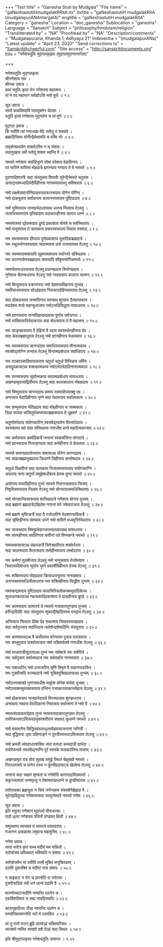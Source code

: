 +++
"Text title" = "Ganesha Stuti by Mudgala"
"File name" = "gaNeshastutiHmudgalakRRitA.itx"
itxtitle = "gaNeshastutiH mudgalakRitA (mudgalapurANAntargatA)"
engtitle = "gaNeshastutiH mudgalakRitA"
Category = "ganesha"
Location = "doc_ganesha"
Sublocation = "ganesha"
Language = "Sanskrit"
Subject = "philosophy/hinduism/religion"
"Transliterated by" = "NA"
"Proofread by" = "NA"
"Description/comments" = "Mudgalapurana, Khanda 1, Adhyaya 21"
Indexextra = "(mudgalapurANa)"
"Latest update" = "April 23, 2020"
"Send corrections to" = "Sanskrit@cheerful.com"
"Site access" = "http://sanskritdocuments.org"
title = "गणेशस्तुतिः मुद्गलकृइता (मुद्गलपुराणान्तर्गता)"

+++
  
 गणेशस्तुतिः मुद्गलकृता   
श्रीगणेशाय नमः ।  
शौनक उवाच ।  
कथं स्तुतिः कृता तेन गणेशस्य महात्मनः ।  
तां मे वद महाभाग सर्वज्ञोऽसि मतो बुधैः ॥ १॥  
  
सूत उवाच ।  
भवते कथयिष्यामि भावयुक्तेन चेतसा ।  
स्तुतिं कृतां गणेशस्य मुद्गलेन च तां मुने ॥ २॥  
  
मुद्गल उवाच ।  
किं स्तौमि त्वां गणाध्यक्ष वेदैः स्तोतुं न शक्यते ।  
ब्रह्मादिभिश्च योगीन्द्रैर्यथामति च वच्मि भोः ॥ ३॥  
  
त्वद्दर्शनप्रभावेण शक्तोऽस्मि न च संशयः ।  
त्वदनुग्रहतः सर्वे स्तोतुं शक्ता भवन्ति वै ॥ ४॥  
  
नमस्ते गणेशाय सर्वादिभूम्ने परेषां परेशाय वेदातिगाय ।  
परं मायिने मायिनां मोहदात्रे ह्यगण्याय गण्याय ते वै नमस्ते ॥ ५॥  
  
पुराणादिशास्त्रैः सदा संस्तुताय शिवायैः सुरेन्द्रैर्नमस्ते स्तुताय ।  
अनाद्यन्तमध्यादिभेदैर्विहीनाय नानामयायास्तु सर्वेश्वराय ॥ ६॥  
  
नमो लक्षवेदाष्टयोनिप्रचारतदाकाररूपाय योगेन योगिन् ।  
नमो ह्यन्नभूताय सर्वाकराय कलानन्तरूपाय पुष्टिप्रदाय ॥ ७॥  
  
नमो भूमिरूपाय नानाप्रभेदधरायाथ धाराय नित्याय तेऽस्तु ।  
जलाधिस्वरूपाय तृप्तिप्रदाय तदाकारहीनाय साराय धाम्ने ॥ ८॥  
  
नमस्तेजसां द्योतरूपाय ढुण्ढे प्रकाशाय भोक्त्रे च सर्वस्थिताय ।  
नमो वायुरूपाय ते चालकाय प्रचारस्वरूपाय भिन्नाय तस्मात् ॥ ९॥  
  
नमः स्वस्वरूपाय दीप्ताय पूर्णप्रकाशाय भूतादिकब्रह्मदात्रे ।  
नमः स्थूलभोगस्वरूपाय जाग्रन्मयाय प्रभो राजसायाथ तेऽस्तु ॥ १०॥  
  
नमः स्वममायामयायापि सूक्ष्मस्वरूपाय सर्वान्तरे संस्थिताय ।  
नमः कारणायोभयब्रह्मदाय समायापि सौषुप्तभोगिन्नमस्ते ॥ ११॥  
  
नमश्चेतनाधाररूपाय तेऽस्तु प्रयत्नप्रदाय त्रिभोगप्रदाय ।  
गुणेशाय चैतन्यधाराय तेऽस्तु नमो नादरूपाय कालाय चात्मन् ॥ १२॥  
  
नमो बिन्दुरूपाय वक्राननाय नमो देहमायाविहाराय तुभ्यम् ।  
नमश्चित्स्वरूपाय सोऽहंप्रदाय निराकारदेहिस्वरूपाय तेऽस्तु ॥ १३॥  
  
सदा ह्येकदन्ताय जन्मातिगाय परायाथ शून्याय दैत्यान्तकाय ।  
मदादेश्च शत्रो महाग्बुध्वजाय नमोऽनादिसिद्धाय मायाधराय ॥ १४॥  
  
नमो ज्ञानरूपाय नानाविहारप्रदायाथ पूर्णाय सर्वत्रगाय ।  
नमो मायिमायादिभेदाकराय सदा बोधरूपाय ते वै महात्मन् ॥ १५॥  
  
नमः साङ्ख्यरूपाय वै देहिनां वै पराय स्वसम्भोगहीनाय देव ।  
सदा केवलब्रह्मभूताय तेऽस्तु नमो ज्ञानहीनाय मेधामयाय ॥ १६॥  
  
नमः स्वस्वरूपाय चानन्ददाय समाधिस्वरूपाय मौनात्मकाय ।  
स्वसंवेद्ययोगेन लभ्याय तेऽस्तु विनात्मप्रबोधाय सर्वाधिपाय ॥ १७॥  
  
नमः पञ्चपञ्चादिमायाकराय चतुर्धा चतुर्धा विभिन्नाय धर्मिन् ।  
असद्रूपकायाऽथ शक्त्यात्मकाय नमोऽभेदभेदादिनानात्मकाय ॥ १८॥  
  
नमः सत्स्वरूपाय सूर्यात्मकाय सदात्मप्रबोधाय मायाधराय ।  
अखण्डामृतायाद्वितीयाय तेऽस्तु सदा कालकालाय मोक्षप्रदाय ॥ १९॥  
  
नमो विष्णुरूपाय चानन्ददाय समाय स्वमायोभयस्रष्ट्र एव ।  
अनन्ताय भेदादिहीनाय भृम्ने सदा भेदरूपाय सर्वात्मकाय ॥ २०॥  
  
नमः शम्भुरूपाय नेतिप्रदाय सदा मोहहीनाय च त्र्यम्बकाय ।  
त्रिधा मायया भासितुर्यस्वरूपपरब्रह्मरूपाय ते धूम्रवर्ण ॥ २१॥  
  
चतुर्णामभेदाय संयोगकारिन् स्वसंवेद्यभावेन विघ्नाधिपाय ।  
स्वभक्तम्य पक्षे सदा संस्थिताय गणाधीश हन्त्रे महादैत्यकानाम् ॥ २२॥  
  
नमः कर्मरूपाय कर्मादिकर्त्रे जनानां स्वकर्मादिना भोगदात्रे ।  
नमो ज्ञानरूपाय निःसङ्गदाय सदा कर्महीनाय ते केवलाय ॥ २३॥  
  
नमस्ते समानप्रदायोभयाय समायाऽथ योगेन चानन्ददाय ।  
नमः साहजब्रह्मभूयप्रदाय त्रिधाम्ने त्रिहीनाय सन्तोषदाय ॥ २४॥  
  
चतुर्धा स्थितीनां सदा पालकाय निजात्मस्वरूपाय संयोगकाग्नि ।  
अपाराय नाना चतुर्णां समूहेष्वधीशाय हेरम्ब तुभ्यं नमस्ते ॥ २५॥  
  
अयोगाय मायाविहीनाय तुभ्यं नमस्ते निरानन्दरूपाय नित्यम् ।  
निवृत्तिस्वरूपाय भिन्नाय तेऽस्तु नमो योगरूपासमाधिस्थिताय ॥ २६॥  
  
नमो योगशान्तिस्वरूपाय शान्तिप्रदात्रे गणेशाय योगाय तुभ्यम् ।  
सदा ब्रह्मणां ब्रह्मदात्रेऽखिलेश गणानां पते ज्येष्ठराजाय तेऽस्तु ॥ २७॥  
  
नमो ब्रह्मणे सृष्टिकर्त्रे सदा वै रजोधारिणे वेदशास्त्रादिकर्त्रे ।  
सदा सृष्टिहीनाय साम्याय धाम्ने नमो मायिने मध्यवृत्तिस्थिताय ॥ २८॥  
  
नमः सत्वरूपाय विष्णुप्रभेदाज्जगत्पालकायाथ मायाधराय ।  
नमः सत्त्वहीनाय सर्वातिगाय कवीनां पते विघ्नहन्त्रे नमस्ते ॥ २९॥  
  
नमस्तामसायाऽथ संहारकर्त्रे त्रिनेत्रप्रदीपाय शक्तेर्धराय ।  
सदा कालरूपाय कैलासदाय तमोहीनरूपाय लम्बोदराय ॥ ३०॥  
  
नमः कर्मणां मूलबीजाय तेऽस्तु नमो भानुरूपाय तेजोमयाय ।  
त्रिकालादिबोधाय सूर्याय भूम्ने प्रकाशैविहीनाय हेरम्ब तेऽस्तु ॥ ३१॥  
  
नमः शक्तिरूपाय मोहप्रदाय क्रियाधारभूताय नानाभ्रमाय ।  
अनन्तस्वरूपाधिलीलाधराय नमः शक्तिहीनाय सिद्धीश तुभ्यम् ॥ ३२॥  
  
नमश्चन्द्ररूपाय पुष्टिप्रदाय कलाभिस्त्रिलोकस्थभूतादिकेभ्यः ।  
सुधाधारकायाऽथ नक्षत्रकादिप्रकाशाय ते ह्यन्नहीनाय ढुण्ढे ॥ ३३॥  
  
नमः कामरूपाय कामारये ते नमस्ते गजाकारतुण्डाय तुभ्यम् ।  
हरीन्द्रादिदेवैः सदा संस्तुताय शुकाद्यैर्महद्भिश्च वन्द्याय तेऽस्तु ॥ ३४॥  
  
अनित्याय नित्याय देवेश देव सकामाय निष्कामभावप्रदाय ।  
सदा सर्वपूज्याय सर्वाधिपाय जलेशेन्द्रशेषादिभिः संस्तुताय ॥ ३५॥  
  
नमः काश्यपायाऽथ वै कापिलाय वरेण्यस्य पुत्राय पाराशराय ।  
नमः शम्भुपुत्राय पार्श्वात्मजाय नमो भक्तिभोक्त्रे गणाधीश तेऽस्तु ॥ ३६॥  
  
नमो माधवस्त्रीसुतायाऽथ तुभ्यं नमः सर्वमात्रे नमः सर्वपित्रे ।  
नमः सर्वपुत्राय सर्वात्मकाय नमः सर्वसर्वाय नानामयाय ॥ ३७॥  
  
नमः पाशधारिन् नमो दन्तधारिन् सृणिं बिभृते वै सदानन्ददायिन् ।  
नमः पुत्रपौत्रादि राज्यप्रदात्रे नमो भुक्तिमुक्तिप्रदायाऽथ तुभ्यम् ॥ ३८॥  
  
नमोऽनन्तशक्ते गुणानामधीश मयूरेश योगेश मायेश तुभ्यम् ।  
नमोऽव्यक्तसुव्यक्तरूपाय दन्तिन् गजाकारसाकारमोहाय तेऽस्तु ॥ ३९॥  
  
नमो ह्येकरूपाय नानाप्रभेदादये विघ्नपालाय शुण्डाधराय ।  
अनाथाय नाथाय देवादिकानां निवासाय सर्वात्मनां ते नमो वै ॥ ४०॥  
  
नमस्त्वंपदाकारदेहाय तुभ्यं नमस्तत्पदाकारतुण्डाय तेऽस्तु ।  
तयोरेकभावाऽसिरूपप्रयुक्तशरीराय साक्षात् सुधाम्ने नमस्ते ॥ ४१॥  
  
नमो वामभागेन सिद्धिस्वरूपाधृतामोहमायाजनानां जनित्री ।  
सदा बुद्धिरूपा धृता दक्षिणाङ्गे न पुंस्त्रीस्वरूपाऽसिरूपाय तेऽस्तु ॥ ४२॥  
  
नमो भ्रामरी त्वंपदाधारशक्तिः सदा तत्पदा कामदात्री ह्यभेदा ।  
तयोरेकभावे स्वसंवेद्यनाम्नि पुरे मस्तके वासकारिंश्च तासाम् ॥ ४३॥  
  
अखण्डामृतं यत्र तोयं सुताम्रं समुद्रे स्थितं चेक्षुसंज्ञे नमस्ते ।  
निराधाररूपे च पानेन तस्य न पुंस्त्रीप्रदायाऽत्र खेलंश्च तेऽस्तु ॥ ४४॥  
  
जनानां सदा त्र्यक्षरं शृण्वतां च गणेशेति चानन्ददायिन्नमस्ते ।  
सकृज्जल्पतां जन्ममृत्यू न तेषामपारप्रधाम्ने च ढुण्ढीश्वराय ॥ ४५॥  
  
तवोपासका ब्रह्मभूता न चित्रं जनेभ्यश्च संस्पर्शनैर्ब्रह्मदा वै ।  
सुरेन्द्रादिपूज्या गणेशस्वरूपा भवयुर्नमस्ते नमस्ते गणेश ॥ ४६॥  
  
सूत उवाच ।  
इति स्तुत्वा गणेशानं मुद्गलो मौनधारकः ।  
पादौ धृत्वा गणेशस्य पतितो दण्डवत् क्षितौ ॥ ४७॥  
  
समुत्थाप्य स्वभक्तं तं सस्वजे परमादरात् ।  
गजाननः प्रसन्नात्मा तमुवाच महामुनिम् ॥ ४८॥  
  
गणेश उवाच ।  
त्वया स्तोत्रं कृतं यच्च मदीयं मम सन्निधौ ।  
स्तोत्रोत्तमं प्रविख्यातं भविष्यति न संशयः ॥ ४९॥  
  
स्तोत्रोत्तमेन मां स्तौति तस्मै मुक्तिं सभुक्तिकाम् ।  
ददामि दृढभक्तिं च मदीयां नात्र संशयः ॥ ५०॥  
  
न सङ्कटं न रोगं च प्राप्नोति स नरोत्तमः ।  
पुत्रपौत्रादिकं सर्वं धनं धान्यं ददामि वै ॥ ५१॥  
  
मारणोच्चाटनादीनि नश्यन्ति पठनेन च ।  
एकविंशतिवारं च तथा नावद्दिनावधि ॥ ५२॥  
  
कारागृहादिजाः पीडा नश्यन्ति पठनेन च ।  
मनसेप्सितमाप्नोति नरो मे परमप्रियः ॥ ५३॥  
  
त्वं तु मत्तो वरान् ब्रूहि दास्येऽहं भक्तियन्त्रितः ।  
त्वत्समो नास्ति भावज्ञो वशे तेऽहं सदा स्थितः ॥ ५४॥  
  
इति श्रीमुद्गलकृता गणेशस्तुतिः समाप्ता । १.२१  
  
  
   
  
